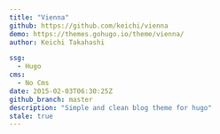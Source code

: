 ```yaml
---
title: "Vienna"
github: https://github.com/keichi/vienna
demo: https://themes.gohugo.io/theme/vienna/
author: Keichi Takahashi

ssg:
  - Hugo
cms:
  - No Cms
date: 2015-02-03T06:30:25Z
github_branch: master
description: "Simple and clean blog theme for hugo"
stale: true
---
```

